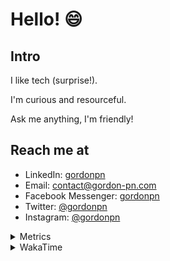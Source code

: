 # Hello! 😄

## Intro

I like tech (surprise!).

I'm curious and resourceful.

Ask me anything, I'm friendly!

## Reach me at

- LinkedIn: [gordonpn](https://www.linkedin.com/in/gordonpn/)
- Email: [contact@gordon-pn.com](mailto:contact@gordon-pn.com)
- Facebook Messenger: [gordonpn](https://www.messenger.com/t/Gordonpn)
- Twitter: [@gordonpn](https://twitter.com/Gordonpn)
- Instagram: [@gordonpn](https://www.instagram.com/gordonpn/)

<details>
  <summary>Metrics</summary>

  <img align="center" src="https://github.com/gordonpn/gordonpn/blob/master/github-metrics.svg" alt="GitHub Metrics">

</details>

<details>
  <summary>WakaTime</summary>

  <!--START_SECTION:waka-->
📊 **This Week I Spent My Time On** 

```text
💬 Programming Languages: 
Java                     9 hrs 23 mins       ███████████████░░░░░░░░░░   60.35 % 
TypeScript               5 hrs 6 mins        ████████░░░░░░░░░░░░░░░░░   32.79 % 
GitIgnore file           15 mins             ░░░░░░░░░░░░░░░░░░░░░░░░░   01.69 % 
Text                     13 mins             ░░░░░░░░░░░░░░░░░░░░░░░░░   01.48 % 
Makefile                 10 mins             ░░░░░░░░░░░░░░░░░░░░░░░░░   01.11 % 

🔥 Editors: 
Intellijidea             15 hrs 19 mins      █████████████████████████   98.37 % 
VS Code                  15 mins             ░░░░░░░░░░░░░░░░░░░░░░░░░   01.63 % 
```


 Last Updated on 07/05/2024 16:20:17 UTC
<!--END_SECTION:waka-->
</details>
